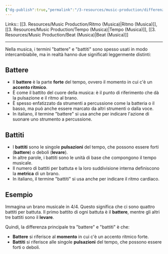 ```yaml
---
{"dg-publish":true,"permalink":"/3-resources/music-production/differenza-tra-battere-e-battiti/"}
---
```


Links:: [[3. Resources/Music Production/Ritmo (Musica)\|Ritmo (Musica)]], [[3. Resources/Music Production/Tempo (Musica)\|Tempo (Musica)]], [[3. Resources/Music Production/Beat (Musica)\|Beat (Musica)]]

---
Nella musica, i termini "battere" e "battiti" sono spesso usati in modo intercambiabile, ma in realtà hanno due significati leggermente distinti:

## Battere

- Il **battere** è la parte **forte** del tempo, ovvero il momento in cui c'è un **accento ritmico**.
- È come il battito del cuore della musica: è il punto di riferimento che dà la pulsazione e il ritmo al brano.
- È spesso enfatizzato da strumenti a percussione come la batteria o il basso, ma può anche essere marcato da altri strumenti o dalla voce.
- In italiano, il termine "battere" si usa anche per indicare l'azione di suonare uno strumento a percussione.

## Battiti

- I **battiti** sono le singole **pulsazioni** del tempo, che possono essere forti (**battere**) o deboli (**levare**).
- In altre parole, i battiti sono le unità di base che compongono il tempo musicale.
- Il numero di battiti per battuta e la loro suddivisione interna definiscono la **metrica** di un brano.
- In italiano, il termine "battiti" si usa anche per indicare il ritmo cardiaco.

## Esempio

Immagina un brano musicale in 4/4. Questo significa che ci sono quattro battiti per battuta. Il primo battito di ogni battuta è il **battere**, mentre gli altri tre battiti sono il **levare**.

Quindi, la differenza principale tra "battere" e "battiti" è che:

- **Battere** si riferisce al **momento** in cui c'è un accento ritmico forte.
- **Battiti** si riferisce alle singole **pulsazioni** del tempo, che possono essere forti o deboli.



